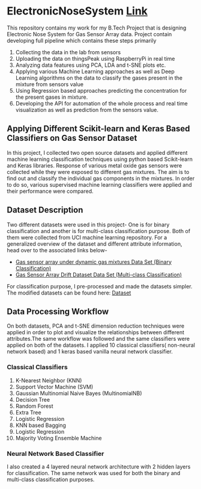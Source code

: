 # ElectronicNoseSystem [Link](https://electronic-nose-sytem.streamlit.app/)

This repository contains my work for my B.Tech Project that is designing Electronic Nose System for Gas Sensor Array data. Project contain developing full pipeline which contains these steps primarily
<!-- list -->
1. Collecting the data in the lab from sensors
2. Uploading the data on thingsPeak using RaspberryPi in real time
3. Analyzing data features using PCA, LDA and t-SNE plots etc.
4. Applying various Machine Learning approaches as well as Deep Learning algorithms on the data to classify the gases present in the mixture from sensors value
5. Using Regression based approaches predicting the concentration for the present gases in mixture.
6. Developing the API for automation of the whole process and real time visualization as well as prediction from the sensors value.
<!-- listend -->

## Applying Different Scikit-learn and Keras Based Classifiers on Gas Sensor Dataset

In this project, I collected two open source datasets and applied different machine learning classification techniques using python based Scikit-learn and Keras libraries. Response of various metal oxide gas sensors were collected while they were exposed to different gas mixtures. The aim is to find out and classify the individual gas components in the mixtures. In order to do so, various supervised machine learning classifiers were applied and their performance were compared.

## Dataset Description

Two different datasets were used in this project- One is for binary classification and another is for multi-class classification purpose. Both of them were collected from UCI machine learning repository. For a generalized overview of the dataset and different attribute information, head over to the associated links below-

* [Gas sensor array under dynamic gas mixtures Data Set (Binary Classification)](http://archive.ics.uci.edu/ml/datasets/gas+sensor+array+under+dynamic+gas+mixtures)
* [Gas Sensor Array Drift Dataset Data Set (Multi-class Classification)](https://archive.ics.uci.edu/ml/datasets/gas+sensor+array+drift+dataset)

For classification purpose, I pre-processed and made the datasets simpler. The modified datasets can be found here:
[Dataset](https://drive.google.com/drive/folders/1gJy8f3twHl9rANqUMcxG1YMxvbV-cijN?usp=sharing)

## Data Processing Workflow

On both datasets, PCA and t-SNE dimension reduction techniques were applied in order to plot and visualize the relationships between different attributes.The same workflow was followed and the same classifiers were applied on both of the datasets. I applied 10 classical classifiers( non-neural network based) and 1 keras based vanilla neural network classifier.

### Classical Classifiers

1. K-Nearest Neighbor (KNN)
2. Support Vector Machine (SVM)
3. Gaussian Multinomial Naive Bayes (MultinomialNB)
4. Decision Tree
5. Random Forest
6. Extra Tree
7. Logistic Regression
8. KNN based Bagging
9. Logistic Regression
10. Majority Voting Ensemble Machine

### Neural Network Based Classifier

I also created a 4 layered neural network architecture with 2 hidden layers for classification. The same network was used for both the binary and multi-class classification purposes.
